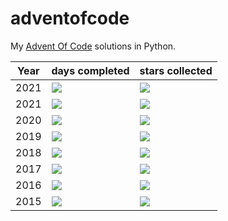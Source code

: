 # adventofcode
My [Advent Of Code](https://adventofcode.com/) solutions in Python.

| Year | days completed | stars collected   |
|---|---|---|
| 2021 | ![](https://img.shields.io/badge/days%20completed-3-red&year=2022) | ![](https://img.shields.io/badge/stars%20⭐-6-yellow&year=2022) |
| 2021 | ![](https://img.shields.io/badge/days%20completed-25-red&year=2021) | ![](https://img.shields.io/badge/stars%20⭐-50-yellow&year=2021) |
| 2020 | ![](https://img.shields.io/badge/days%20completed-25-red&year=2020) | ![](https://img.shields.io/badge/stars%20⭐-50-yellow&year=2020) |
| 2019 | ![](https://img.shields.io/badge/days%20completed-25-red&year=2019) | ![](https://img.shields.io/badge/stars%20⭐-50-yellow&year=2019) |
| 2018 | ![](https://img.shields.io/badge/days%20completed-14-red&year=2018) | ![](https://img.shields.io/badge/stars%20⭐-28-yellow&year=2018) |
| 2017 | ![](https://img.shields.io/badge/days%20completed-0-red&year=2017) | ![](https://img.shields.io/badge/stars%20⭐-0-yellow&year=2017) |
| 2016 | ![](https://img.shields.io/badge/days%20completed-0-red&year=2016) | ![](https://img.shields.io/badge/stars%20⭐-0-yellow&year=2016) |
| 2015 | ![](https://img.shields.io/badge/days%20completed-2-red&year=2015) | ![](https://img.shields.io/badge/stars%20⭐-4-yellow&year=2015) |
